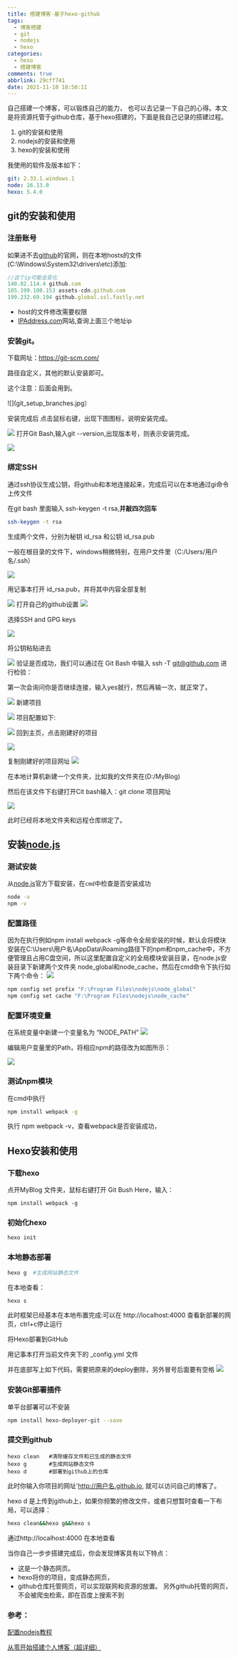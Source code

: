 ```yaml
---
title: 搭建博客-基于hexo-github
tags:
  - 博客搭建
  - git
  - nodejs
  - hexo
categories:
  - hexo
  - 搭建博客
comments: true
abbrlink: 29cff741
date: 2021-11-10 18:50:11
---
```


自己搭建一个博客，可以锻炼自己的能力， 也可以去记录一下自己的心得。本文是将资源托管于github仓库，基于hexo搭建的，下面是我自己记录的搭建过程。

1. git的安装和使用
2. nodejs的安装和使用
3. hexo的安装和使用

<!-- more -->

我使用的软件及版本如下：

```yml
git: 2.33.1.windows.1
node: 16.13.0
hexo: 5.4.0
```

## git的安装和使用

### 注册账号

如果进不去[github](https://www.github.com/)的官网，则在本地hosts的文件(C:\Windows\System32\drivers\etc)添加:

```js
//这个ip可能会变化
140.82.114.4 github.com
185.199.108.153 assets-cdn.github.com
199.232.69.194 github.global.ssl.fastly.net
```

* host的文件修改需要权限
* [IPAddress.com](https://www.ipaddress.com/)网站,查询上面三个地址ip

### 安装git。

下载网址：https://git-scm.com/

路径自定义，其他的默认安装即可。

这个注意：后面会用到。

![](git_setup_branches.jpg）

安装完成后
点击鼠标右键，出现下图图标，说明安装完成。

![](check_git.png)
打开Git Bash,输入git --version,出现版本号，则表示安装完成。

![](git_version.jpg)

### 绑定SSH

通过ssh协议生成公钥，将github和本地连接起来，完成后可以在本地通过gi命令上传文件

在git bash 里面输入 ssh-keygen -t rsa,**并敲四次回车**

```bash
ssh-keygen -t rsa
```

生成两个文件，分别为秘钥 id_rsa 和公钥 id_rsa.pub

一般在根目录的文件下，windows稍微特别，在用户文件里（C:/Users/用户名/.ssh）

![](ssh-setup.jpg)

用记事本打开 id_rsa.pub，并将其中内容全部复制

![](ssh-setup2.jpg)
打开自己的github设置
![](ssh-setup3.jpg)

选择SSH and GPG keys

![](ssh-setup4.jpg)

将公钥粘贴进去

![](ssh-setup5.jpg)
验证是否成功，我们可以通过在 Git Bash 中输入 ssh -T git@github.com 进行检验：

第一次会询问你是否继续连接，输入yes就行，然后再输一次，就正常了。

![](ssh-setup6.jpg)
新建项目

![](ssh-setup7.jpg)
项目配置如下:

![](ssh-setup8.jpg)
回到主页，点击刚建好的项目

![](ssh-setup9.jpg)

复制刚建好的项目网址
![](ssh-setup10.jpg)

在本地计算机新建一个文件夹，比如我的文件夹在(D:/MyBlog)

然后在该文件下右键打开Cit bash输入：git clone 项目网址

![](ssh-setup11.jpg)

此时已经将本地文件夹和远程仓库绑定了。

## 安装[node.js](https://nodejs.org/en/)

### 测试安装

从[node.js](https://nodejs.org/en/)官方下载安装，在`cmd`中检查是否安装成功

```cmd
node -v 
npm -v
```

### 配置路径

因为在执行例如npm install webpack -g等命令全局安装的时候，默认会将模块安装在C:\Users\用户名\AppData\Roaming路径下的npm和npm_cache中，不方便管理且占用C盘空间，所以这里配置自定义的全局模块安装目录，在node.js安装目录下新建两个文件夹 node_global和node_cache，然后在cmd命令下执行如下两个命令：
![](ssh-setup12.jpg)

```cmd
npm config set prefix "F:\Program Files\nodejs\node_global"
npm config set cache "F:\Program Files\nodejs\node_cache"
```

### 配置环境变量

在系统变量中新建一个变量名为 “NODE_PATH”
![](ssh-setup12.jpg)

编辑用户变量里的Path，将相应npm的路径改为如图所示：

![](ssh-setup13.jpg)

### 测试npm模块

在cmd中执行

```cmd
npm install webpack -g
```

执行 npm webpack -v，查看webpack是否安装成功，

## Hexo安装和使用

### 下载hexo

点开MyBlog 文件夹，鼠标右键打开 Git Bush Here，输入：

```git bash
npm install webpack -g
```

### 初始化hexo

```bash
hexo init
```

### 本地静态部署

```bash
hexo g 	#生成网站静态文件
```

在本地查看：

```bash
hexo s
```

此时框架已经基本在本地布置完成:可以在 http://localhost:4000 查看新部署的网页，ctrl+c停止运行

将Hexo部署到GitHub

用记事本打开当前文件夹下的 _config.yml 文件

并在底部写上如下代码，需要把原来的deploy删除，另外冒号后面要有空格
![](ssh-setup13.jpg)

### 安装Git部署插件

单平台部署可以不安装

```bash
npm install hexo-deployer-git --save
```

### 提交到github

```
hexo clean   #清除缓存文件和已生成的静态文件
hexo g       #生成网站静态文件
hexo d       #部署到github上的仓库
```

此时你输入你项目的网址'http://用户名.github.io, 就可以访问自己的博客了。

hexo d 是上传到github上，如果你频繁的修改文件，或者只想暂时查看一下布局，可以选择：

```bash
hexo clean&&hexo g&&hexo s       
```

通过http://localhost:4000 在本地查看

当你自己一步步搭建完成后，你会发现博客具有以下特点：

- 这是一个静态网页。
- hexo将你的项目，变成静态网页，
- github仓库托管网页，可以实现联网和资源的放置。
  另外github托管的网页，不会被爬虫检索，即在百度上搜索不到

### 参考：

[配置nodejs教程](https://blog.csdn.net/antma/article/details/86104068)

[从零开始搭建个人博客（超详细）](https://zhuanlan.zhihu.com/p/102592286)
